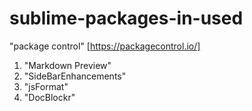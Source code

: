 sublime-packages-in-used
========================

"package control" [https://packagecontrol.io/]

1. "Markdown Preview"
2. "SideBarEnhancements" 
3. "jsFormat"
4. "DocBlockr"
